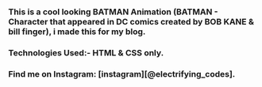 ### This is a cool looking BATMAN Animation (BATMAN - Character that appeared in DC comics created by BOB KANE & bill finger), i made this for my blog.

### Technologies Used:- HTML & CSS only.

### Find me on Instagram: [instagram][@electrifying_codes].

[instagram]: https://www.instagram.com/electrifying_codes/